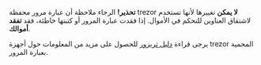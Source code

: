 **تحذير!** الرجاء ملاحظة أن عبارة مرور محفظة trezor **لا يمكن** تغييرها
لأنها تستخدم لاشتقاق العناوين للتحكم في الأموال. إذا فقدت عبارة المرور  أو كتبتها
خاطئة، فقد **تفقد أموالك**.

يرجى قراءة [دليل تريزور](https://doc.satoshilabs.com) للحصول على مزيد
من المعلومات حول أجهزة trezor المحمية بعبارة المرور.

